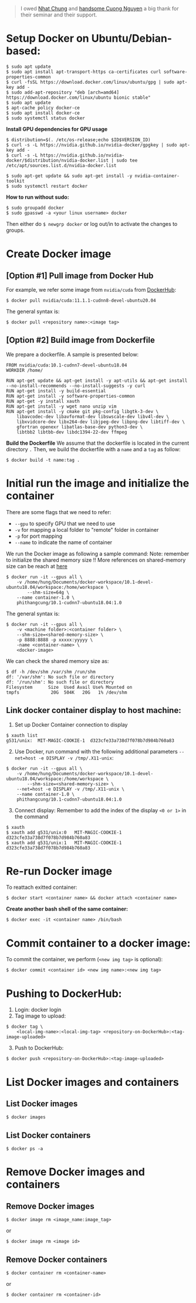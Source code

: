
> I owed [Nhat Chung](https://github.com/nhatchung14) and [handsome Cuong Nguyen](https://github.com/ntcuong777) a big thank for their seminar and their support.


# Setup Docker on Ubuntu/Debian-based:
```
$ sudo apt update
$ sudo apt install apt-transport-https ca-certificates curl software-properties-common
$ curl -fsSL https://download.docker.com/linux/ubuntu/gpg | sudo apt-key add -
$ sudo add-apt-repository "deb [arch=amd64] https://download.docker.com/linux/ubuntu bionic stable"
$ sudo apt update
$ apt-cache policy docker-ce
$ sudo apt install docker-ce
$ sudo systemctl status docker
```

**Install GPU dependencies for GPU usage**
```
$ distribution=$(. /etc/os-release;echo $ID$VERSION_ID)
$ curl -s -L https://nvidia.github.io/nvidia-docker/gpgkey | sudo apt-key add -
$ curl -s -L https://nvidia.github.io/nvidia-docker/$distribution/nvidia-docker.list | sudo tee /etc/apt/sources.list.d/nvidia-docker.list

$ sudo apt-get update && sudo apt-get install -y nvidia-container-toolkit
$ sudo systemctl restart docker
```

**How to run without sudo:**

```
$ sudo groupadd docker
$ sudo gpasswd -a <your linux username> docker
```
Then either do `$ newgrp docker` or log out/in to activate the changes to groups.



# Create Docker image
## [Option #1] Pull image from Docker Hub
For example, we refer some image from `nvidia/cuda` from [DockerHub](https://hub.docker.com/r/nvidia/cuda):
```
$ docker pull nvidia/cuda:11.1.1-cudnn8-devel-ubuntu20.04
```
The general syntax is:
```
$ docker pull <repository name>:<image tag>
```

## [Option #2] Build image from Dockerfile
We prepare a dockerfile. A sample is presented below:
```
FROM nvidia/cuda:10.1-cudnn7-devel-ubuntu18.04
WORKDIR /home/

RUN apt-get update && apt-get install -y apt-utils && apt-get install --no-install-recommends --no-install-suggests -y curl
RUN apt-get install -y build-essential
RUN apt-get install -y software-properties-common
RUN apt-get -y install xauth
RUN apt-get install -y wget nano unzip vim
RUN apt-get install -y cmake git pkg-config libgtk-3-dev \
    libavcodec-dev libavformat-dev libswscale-dev libv4l-dev \
    libxvidcore-dev libx264-dev libjpeg-dev libpng-dev libtiff-dev \
    gfortran openexr libatlas-base-dev python3-dev \
    libtbb2 libtbb-dev libdc1394-22-dev ffmpeg
```
**Build the Dockerfile**
We assume that the dockerfile is located in the current directory `.`
Then, we build the dockerfile with a `name` and a `tag` as follow:
```
$ docker build -t name:tag .
```

# Initial run the image and initialize the container
There are some flags that we need to refer:
+ `--gpu` to specify GPU that we need to use
+ `-v` for mapping a local folder to "remote" folder in container
+ `-p` for port mapping
+ `--name` to indicate the name of container

We run the Docker image as following a sample command:
Note: remember to initialize the shared memory size !! More references on shared-memory size can be reach at [here](https://github.com/Project-OSRM/osrm-backend/wiki/Configuring-and-using-Shared-Memory)
```
$ docker run -it --gpus all \
	-v /home/hung/Documents/docker-workspace/10.1-devel-ubuntu18.04/workspace:/home/workspace \
        --shm-size=64g \
	--name container-1.0 \
	phithangcung/10.1-cudnn7-ubuntu18.04:1.0
```
The general syntax is:
```
$ docker run -it --gpus all \
    -v <machine folder>:<container folder> \
    --shm-size=<shared-memory-size> \
    -p 8888:8888 -p xxxxx:yyyyy \
    -name <container-name> \
    <docker-image>
```

We can check the shared memory size as:
```
$ df -h /dev/shm /var/shm /run/shm
df: '/var/shm': No such file or directory
df: '/run/shm': No such file or directory
Filesystem      Size  Used Avail Use% Mounted on
tmpfs            20G  504K   20G   1% /dev/shm
```

## Link docker container display to host machine:

1. Set up Docker Container connection to display
```
$ xauth list
g531/unix:  MIT-MAGIC-COOKIE-1  d323cfe33a738d7f078b7d984b760a83
```

2. Use Docker, run command with the following additional parameters `--net=host -e DISPLAY -v /tmp/.X11-unix`:
```
$ docker run -it --gpus all \
	-v /home/hung/Documents/docker-workspace/10.1-devel-ubuntu18.04/workspace:/home/workspace \
        --shm-size=<shared-memory-size> \
	--net=host -e DISPLAY -v /tmp/.X11-unix \
	--name container-1.0 \
	phithangcung/10.1-cudnn7-ubuntu18.04:1.0
```

3. Connect display: Remember to add the index of the display `<0 or 1>` in the command
```
$ xauth
$ xauth add g531/unix:0   MIT-MAGIC-COOKIE-1  d323cfe33a738d7f078b7d984b760a83
$ xauth add g531/unix:1   MIT-MAGIC-COOKIE-1  d323cfe33a738d7f078b7d984b760a83
```


# Re-run Docker image
To reattach exitted container:
```
$ docker start <container name> && docker attach <container name>
```
**Create another bash shell of the same container:**
```
$ docker exec -it <container name> /bin/bash
```


# Commit container to a docker image: 
To commit the container, we perform (`<new img tag>` is optional):
```
$ docker commit <container id> <new img name>:<new img tag>
```

# Pushing to DockerHub:
1. Login: docker login
2. Tag image to upload: 
```
$ docker tag \
    <local-img-name>:<local-img-tag> <repository-on-DockerHub>:<tag-image-uploaded>
```
3. Push to DockerHub: 
```
$ docker push <repository-on-DockerHub>:<tag-image-uploaded>
```


# List Docker images and containers
## List Docker images
```
$ docker images
```

## List Docker containers
```
$ docker ps -a
```

# Remove Docker images and containers
## Remove Docker images
```
$ docker image rm <image_name:image_tag>
```
or
```
$ docker image rm <image id>
```

## Remove Docker containers
```
$ docker container rm <container-name>
```
or
```
$ docker container rm <container-id>
```
